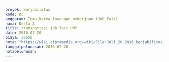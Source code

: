 ```yaml
---
proyek: kerjabilitas
kode: D3
anggaran: Temu karya lowongan pekerjaan (Job Fair)
nama: Desta A
title: transportasi job fair UNY
date: 2016-07-20
biaya: 38650
nota: "https://wiki.ciptamedia.org/wiki/File:Juli_20_2016_kerjabilitas_D3_taxi_pulang_jobfair_desta.jpg"
tanggalpelunasan: 2016-07-20
notapelunasan:
---
```


